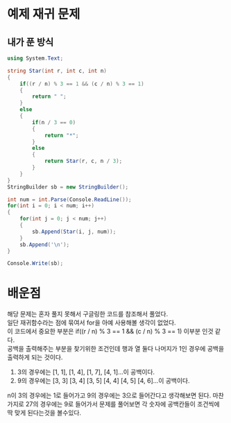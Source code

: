 # 예제 재귀 문제

## 내가 푼 방식
``` cs
using System.Text;

string Star(int r, int c, int n)
{
    if((r / n) % 3 == 1 && (c / n) % 3 == 1)
    {
        return " ";
    }
    else
    {
        if(n / 3 == 0)
        {
            return "*";
        }
        else
        {
            return Star(r, c, n / 3);
        }
    }
}
StringBuilder sb = new StringBuilder();

int num = int.Parse(Console.ReadLine());
for(int i = 0; i < num; i++)
{
    for(int j = 0; j < num; j++)
    {
        sb.Append(Star(i, j, num));
    }
    sb.Append('\n');
}

Console.Write(sb);
```

# 배운점
해당 문제는 혼자 풀지 못해서 구글링한 코드를 참조해서 풀었다.  
일단 재귀함수라는 점에 묶여서 for을 아예 사용해볼 생각이 없었다.  
이 코드에서 중요한 부분은 if((r / n) % 3 == 1 && (c / n) % 3 == 1) 이부분 인것 같다.  
공백을 출력해주는 부분을 찾기위한 조건인데 행과 열 둘다 나머지가 1인 경우에 공백을 출력하게 되는 것이다.  
1. 3의 경우에는 [1, 1], [1, 4], [1, 7], [4, 1]...이 공백이다.
2. 9의 경우에는 [3, 3] [3, 4] [3, 5] [4, 4] [4, 5] [4, 6]...이 공백이다.

n이 3의 경우에는 1로 들어가고 9의 경우에는 3으로 들어간다고 생각해보면 된다.
마찬가지로 27의 경우에는 9로 들어가서 문제를 풀어보면 각 숫자에 공백칸들이 조건씩에 딱 맞게 된다는것을 볼수있다.  







